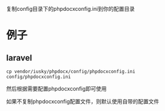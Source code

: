 复制config目录下的phpdocxconfig.ini到你的配置目录

# 例子
## laravel
```
cp vendor/iusky/phpdocx/config/phpdocxconfig.ini config/phpdocxconfig.ini 
```

然后根据需要配置phpdocxconfig即可使用

如果不复制phpdocxconfig配置文件，则默认使用自带的配置文件